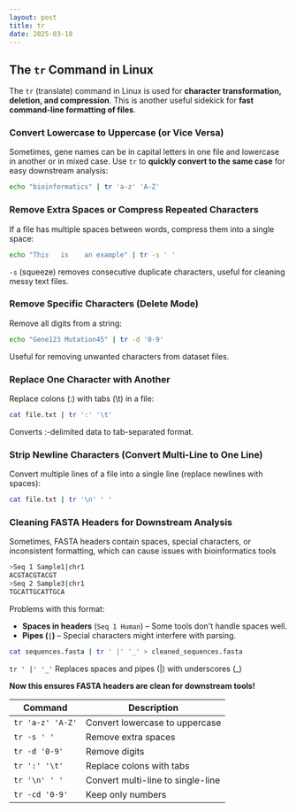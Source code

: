 ```yaml
---
layout: post
title: tr 
date: 2025-03-18
---
```


## The `tr` Command in Linux

The `tr` (translate) command in Linux is used for **character transformation, deletion, and compression**. This is another useful sidekick for **fast command-line formatting of files**.

### Convert Lowercase to Uppercase (or Vice Versa)
Sometimes, gene names can be in capital letters in one file and lowercase in another or in mixed case. Use `tr` to **quickly convert to the same case** for easy downstream analysis:

```bash
echo "bioinformatics" | tr 'a-z' 'A-Z'

```

### Remove Extra Spaces or Compress Repeated Characters
If a file has multiple spaces between words, compress them into a single space:

```bash
echo "This   is    an example" | tr -s ' '
```

`-s` (squeeze) removes consecutive duplicate characters, useful for cleaning messy text files.

### Remove Specific Characters (Delete Mode)
Remove all digits from a string:

```bash
echo "Gene123 Mutation45" | tr -d '0-9'
```

Useful for removing unwanted characters from dataset files.

### Replace One Character with Another
Replace colons (:) with tabs (\t) in a file:

```bash
cat file.txt | tr ':' '\t'
```
Converts :-delimited data to tab-separated format.

### Strip Newline Characters (Convert Multi-Line to One Line)
Convert multiple lines of a file into a single line (replace newlines with spaces):

```bash
cat file.txt | tr '\n' ' '
```

### Cleaning FASTA Headers for Downstream Analysis
Sometimes, FASTA headers contain spaces, special characters, or inconsistent formatting, which can cause issues with bioinformatics tools 

```bash
>Seq 1 Sample1|chr1
ACGTACGTACGT
>Seq 2 Sample3|chr1
TGCATTGCATTGCA
```

Problems with this format:

- **Spaces in headers** (`Seq 1 Human`) – Some tools don't handle spaces well.  
- **Pipes (`|`)** – Special characters might interfere with parsing.  


```bash
cat sequences.fasta | tr ' |' '_' > cleaned_sequences.fasta
```
`tr ' |' '_'`  Replaces spaces and pipes (|) with underscores (_)

**Now this ensures FASTA headers are clean for downstream tools!**

| Command           | Description                         |
|-------------------|-------------------------------------|
| `tr 'a-z' 'A-Z'` | Convert lowercase to uppercase     |
| `tr -s ' '`      | Remove extra spaces               |
| `tr -d '0-9'`    | Remove digits                     |
| `tr ':' '\t'`    | Replace colons with tabs          |
| `tr '\n' ' '`    | Convert multi-line to single-line |
| `tr -cd '0-9'`   | Keep only numbers                 |



